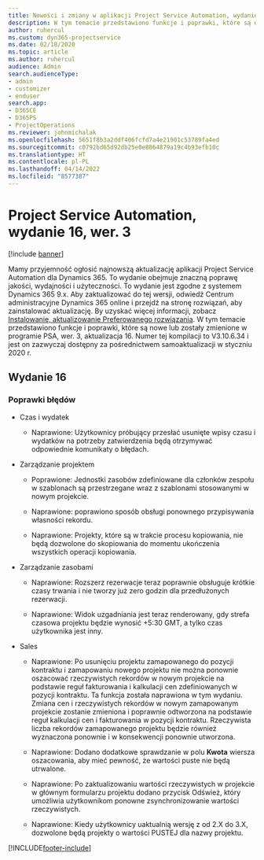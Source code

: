 ```yaml
---
title: Nowości i zmiany w aplikacji Project Service Automation, wydanie 16, wer. 3
description: W tym temacie przedstawiono funkcje i poprawki, które są dostepne w programie Project Service Automation, aktualizacja 16, wer. 3.
author: ruhercul
ms.custom: dyn365-projectservice
ms.date: 02/18/2020
ms.topic: article
ms.author: ruhercul
audience: Admin
search.audienceType:
- admin
- customizer
- enduser
search.app:
- D365CE
- D365PS
- ProjectOperations
ms.reviewer: johnmichalak
ms.openlocfilehash: 5651f8b3a2ddf406fcfd7a4e21901c53789fa4ed
ms.sourcegitcommit: c0792bd65d92db25e0e8864879a19c4b93efb10c
ms.translationtype: HT
ms.contentlocale: pl-PL
ms.lasthandoff: 04/14/2022
ms.locfileid: "8577387"
---
```

# <a name="project-service-automation-update-release-16-v3"></a>Project Service Automation, wydanie 16, wer. 3

[!include [banner](../includes/psa-now-project-operations.md)]

Mamy przyjemność ogłosić najnowszą aktualizację aplikacji Project Service Automation dla Dynamics 365. To wydanie obejmuje znaczną poprawę jakości, wydajności i użyteczności.  To wydanie jest zgodne z systemem Dynamics 365 9.x. Aby zaktualizować do tej wersji, odwiedź Centrum administracyjne Dynamics 365 online i przejdź na stronę rozwiązań, aby zainstalować aktualizację. By uzyskać więcej informacji, zobacz [Instalowanie, aktualizowanie Preferowanego rozwiązania](/dynamics365/project-service/upgrade-psa-home-page).
W tym temacie przedstawiono funkcje i poprawki, które są nowe lub zostały zmienione w programie PSA, wer. 3, aktualizacja 16. Numer tej kompilacji to V3.10.6.34 i jest on zazwyczaj dostępny za pośrednictwem samoaktualizacji w styczniu 2020 r.


## <a name="update-release-16"></a>Wydanie 16

### <a name="bug-fixes"></a>Poprawki błędów

-   Czas i wydatek

    -   Naprawione: Użytkownicy próbujący przesłać usunięte wpisy czasu i wydatków na potrzeby zatwierdzenia będą otrzymywać odpowiednie komunikaty o błędach.

-   Zarządzanie projektem

    -   Poprawione: Jednostki zasobów zdefiniowane dla członków zespołu w szablonach są przestrzegane wraz z szablonami stosowanymi w nowym projekcie.

    -   Naprawione: poprawiono sposób obsługi ponownego przypisywania własności rekordu.

    -   Naprawione: Projekty, które są w trakcie procesu kopiowania, nie będą dozwolone do skopiowania do momentu ukończenia wszystkich operacji kopiowania.

-   Zarządzanie zasobami

    -   Naprawione: Rozszerz rezerwacje teraz poprawnie obsługuje krótkie czasy trwania i nie tworzy już zero godzin dla przedłużonych rezerwacji.

    -   Naprawione: Widok uzgadniania jest teraz renderowany, gdy strefa czasowa projektu będzie wynosić +5:30 GMT, a tylko czas użytkownika jest inny.

-   Sales

    -   Naprawione: Po usunięciu projektu zamapowanego do pozycji kontraktu i zamapowaniu nowego projektu nie można ponownie oszacować rzeczywistych rekordów w nowym projekcie na podstawie reguł fakturowania i kalkulacji cen zdefiniowanych w pozycji kontraktu. Ta funkcja została naprawiona w tym wydaniu. Zmiana cen i rzeczywistych rekordów w nowym zamapowanym projekcie zostanie zmieniona i poprawnie odtworzona na podstawie reguł kalkulacji cen i fakturowania w pozycji kontraktu. Rzeczywista liczba rekordów zamapowanego projektu będzie również wyznaczona ponownie i w konsekwencji ponownie utworzona.

    -   Naprawione: Dodano dodatkowe sprawdzanie w polu **Kwota** wiersza oszacowania, aby mieć pewność, że wartości puste nie będą utrwalone.

    -   Naprawione: Po zaktualizowaniu wartości rzeczywistych w projekcie w głównym formularzu projektu dodano przycisk Odśwież, który umożliwia użytkownikom ponowne zsynchronizowanie wartości rzeczywistych.

    -   Naprawione: Kiedy użytkownicy uaktualnią wersję z od 2.X do 3.X, dozwolone będą projekty o wartości PUSTEJ dla nazwy projektu.



[!INCLUDE[footer-include](../includes/footer-banner.md)]
